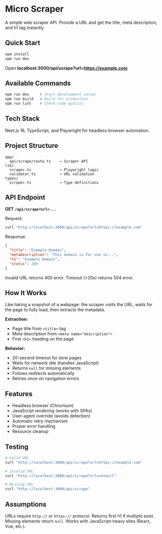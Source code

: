 # Micro Scraper

A simple web scraper API. Provide a URL and get the title, meta description, and h1 tag instantly.

## Quick Start

```bash
npm install
npm run dev
```

Open **localhost:3000/api/scrape?url=https://example.com**

## Available Commands

```bash
npm run dev     # Start development server
npm run build   # Build for production
npm run lint    # Check code quality
```

## Tech Stack

Next.js 16, TypeScript, and Playwright for headless browser automation.

## Project Structure

```
app/
  api/scrape/route.ts    → Scraper API
lib/
  scraper.ts             → Playwright logic
  validator.ts           → URL validation
types/
  scraper.ts             → Type definitions
```

## API Endpoint

**GET `/api/scrape?url=...`**

Request:
```bash
curl "http://localhost:3000/api/scrape?url=https://example.com"
```

Response:
```json
{
  "title": "Example Domain",
  "metaDescription": "This domain is for use in...",
  "h1": "Example Domain",
  "status": 200
}
```

Invalid URL returns 400 error. Timeout (>20s) returns 504 error.

## How It Works

Like taking a snapshot of a webpage: the scraper visits the URL, waits for the page to fully load, then extracts the metadata.

**Extraction:**
- Page title from `<title>` tag
- Meta description from `<meta name="description">`
- First `<h1>` heading on the page

**Behavior:**
- 20-second timeout for slow pages
- Waits for network idle (handles JavaScript)
- Returns `null` for missing elements
- Follows redirects automatically
- Retries once on navigation errors

## Features

- Headless browser (Chromium)
- JavaScript rendering (works with SPAs)
- User-agent override (avoids detection)
- Automatic retry mechanism
- Proper error handling
- Resource cleanup

## Testing

```bash
# Valid URL
curl "http://localhost:3000/api/scrape?url=https://example.com"

# Invalid URL
curl "http://localhost:3000/api/scrape?url=notaurl"

# Missing URL
curl "http://localhost:3000/api/scrape"
```

## Assumptions

URLs require `http://` or `https://` protocol. Returns first h1 if multiple exist. Missing elements return `null`. Works with JavaScript-heavy sites (React, Vue, etc.).
